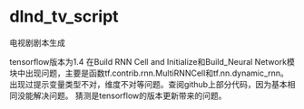 # dlnd_tv_script
电视剧剧本生成

tensorflow版本为1.4
在Build RNN Cell and Initialize和Build_Neural Network模块中出现问题，主要是函数tf.contrib.rnn.MultiRNNCell和tf.nn.dynamic_rnn。
出现过提示变量类型不对，维度不对等问题。查阅github上部分代码，因为基本相同没能解决问题。
猜测是tensorflow的版本更新带来的问题。
